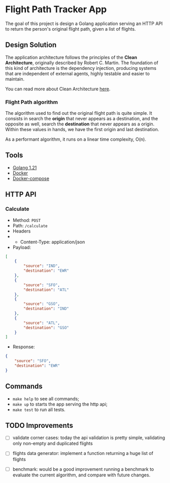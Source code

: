 # Flight Path Tracker App

The goal of this project is design a Golang application serving an HTTP API to return the person's original flight path, given a list of flights.

## Design Solution

The application architecture follows the principles of the **Clean Architecture**, originally described by Robert C. Martin. The foundation of this kind of architecture is the dependency injection, producing systems that are independent of external agents, highly testable and easier to maintain.

You can read more about Clean Architecture [here](https://blog.cleancoder.com/uncle-bob/2012/08/13/the-clean-architecture.html).

### Flight Path algorithm

The algorithm used to find out the original flight path is quite simple. It consists in search the **origin** that never appears as a destination, and the opposite as well, search the **destination** that never appears as a origin. Within these values in hands, we have the first origin and last destination.

As a performant algorithm, it runs on a linear time complexity, O(n).

## Tools

- [Golang 1.21](https://go.dev/)
- [Docker](https://www.docker.com/)
- [Docker-compose](https://docs.docker.com/compose/)

## HTTP API

### Calculate

- Method: `POST`
- Path: `/calculate`
- Headers
- - Content-Type: application/json
- Payload:
```json
[
    {
        "source": "IND",
        "destination": "EWR"
    },
    {
        "source": "SFO",
        "destination": "ATL"
    },
    {
        "source": "GSO",
        "destination": "IND"
    },
    {
        "source": "ATL",
        "destination": "GSO"
    }
]
```
- Response:
```json
{
    "source": "SFO",
    "destination": "EWR"
}
```

## Commands

- `make help` to see all commands;
- `make up` to starts the app serving the http api;
- `make test` to run all tests.

## TODO Improvements

- [ ] validate corner cases: today the api validation is pretty simple, validating only non-empty and duplicated flights
- [ ] flights data generator: implement a function returning a huge list of flights
- [ ] benchmark: would be a good improvement running a benchmark to evaluate the current algorithm, and compare with future changes.

 